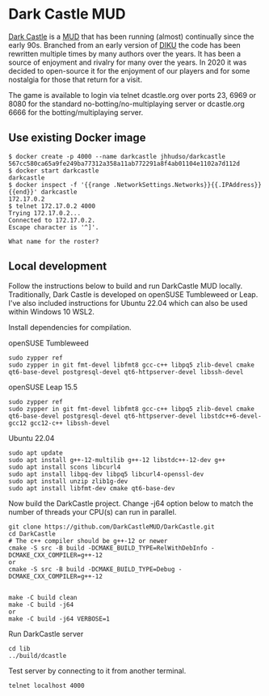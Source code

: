 # Dark Castle MUD

[Dark Castle](http://www.dcastle.org/) is a [MUD](https://en.wikipedia.org/wiki/MUD) that has been running (almost) continually since the early 90s.  Branched from an early version of [DIKU](https://en.wikipedia.org/wiki/DikuMUD) the code has been rewritten multiple times by many authors over the years.  It has been a source of enjoyment and rivalry for many over the years.  In 2020 it was decided to open-source it for the enjoyment of our players and for some nostalgia for those that return for a visit.

The game is available to login via telnet dcastle.org over ports 23, 6969 or 8080 for the standard no-botting/no-multiplaying server or dcastle.org 6666 for the botting/multiplaying server.

## Use existing Docker image
```
$ docker create -p 4000 --name darkcastle jhhudso/darkcastle
567cc580ca65a9fe249ba77312a358a11ab772291a8f4ab01104e1102a7d112d
$ docker start darkcastle
darkcastle
$ docker inspect -f '{{range .NetworkSettings.Networks}}{{.IPAddress}}{{end}}' darkcastle
172.17.0.2
$ telnet 172.17.0.2 4000
Trying 172.17.0.2...
Connected to 172.17.0.2.
Escape character is '^]'.

What name for the roster? 
```


## Local development

Follow the instructions below to build and run DarkCastle MUD locally. Traditionally, Dark Castle is developed on openSUSE Tumbleweed or Leap. I've also included instructions for Ubuntu 22.04 which can also be used within Windows 10 WSL2.

Install dependencies for compilation.

openSUSE Tumbleweed
```
sudo zypper ref
sudo zypper in git fmt-devel libfmt8 gcc-c++ libpq5 zlib-devel cmake qt6-base-devel postgresql-devel qt6-httpserver-devel libssh-devel
```

openSUSE Leap 15.5
```
sudo zypper ref
sudo zypper in git fmt-devel libfmt8 gcc-c++ libpq5 zlib-devel cmake qt6-base-devel postgresql-devel qt6-httpserver-devel libstdc++6-devel-gcc12 gcc12-c++ libssh-devel
```



Ubuntu 22.04
```
sudo apt update
sudo apt install g++-12-multilib g++-12 libstdc++-12-dev g++
sudo apt install scons libcurl4
sudo apt install libpq-dev libpq5 libcurl4-openssl-dev
sudo apt install unzip zlib1g-dev
sudo apt install libfmt-dev cmake qt6-base-dev
```

Now build the DarkCastle project. Change -j64 option below to match the number of threads your CPU(s) can run in parallel.

```
git clone https://github.com/DarkCastleMUD/DarkCastle.git
cd DarkCastle
# The c++ compiler should be g++-12 or newer
cmake -S src -B build -DCMAKE_BUILD_TYPE=RelWithDebInfo -DCMAKE_CXX_COMPILER=g++-12
or 
cmake -S src -B build -DCMAKE_BUILD_TYPE=Debug -DCMAKE_CXX_COMPILER=g++-12


make -C build clean
make -C build -j64
or
make -C build -j64 VERBOSE=1
```

Run DarkCastle server

```
cd lib
../build/dcastle
```

Test server by connecting to it from another terminal.

```
telnet localhost 4000
```
